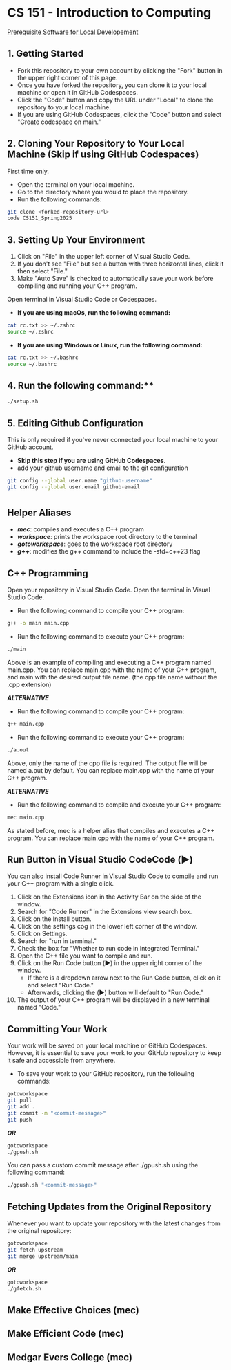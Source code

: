 # **CS 151 - Introduction to Computing**


[Prerequisite Software for Local Developement](setup.md)

## 1. Getting Started
- Fork this repository to your own account by clicking the "Fork" button in the upper right corner of this page.
- Once you have forked the repository, you can clone it to your local machine or open it in GitHub Codespaces.
- Click the "Code" button and copy the URL under "Local" to clone the repository to your local machine.
- If you are using GitHub Codespaces, click the "Code" button and select "Create codespace on main."

## 2. Cloning Your Repository to Your Local Machine (Skip if using GitHub Codespaces)
First time only.
- Open the terminal on your local machine.
- Go to the directory where you would to place the repository.
- Run the following commands:
```sh
git clone <forked-repository-url>
code CS151_Spring2025
```

## 3. Setting Up Your Environment
1. Click on "File" in the upper left corner of Visual Studio Code.
2. If you don't see "File" but see a button with three horizontal lines, click it then select "File."
3. Make "Auto Save" is checked to automatically save your work before compiling and running your C++ program.

Open terminal in Visual Studio Code or Codespaces.
- **If you are using macOs, run the following command:**
```sh
cat rc.txt >> ~/.zshrc
source ~/.zshrc
```
- **If you are using Windows or Linux, run the following command:**
```sh
cat rc.txt >> ~/.bashrc
source ~/.bashrc
```
## 4. Run the following command:**
```sh
./setup.sh
```

## 5. Editing Github Configuration
This is only required if you've never connected your local machine to your GitHub account.
- **Skip this step if you are using GitHub Codespaces.**
- add your github username and email to the git configuration
```sh
git config --global user.name "github-username"
git config --global user.email github-email
```
#
#

## Helper Aliases
- ***mec***: compiles and executes a C++ program
- ***workspace***: prints the workspace root directory to the terminal
- ***gotoworkspace***: goes to the workspace root directory
- ***g++***: modifies the g++ command to include the -std=c++23 flag

## C++ Programming
Open your repository in Visual Studio Code.
Open the terminal in Visual Studio Code.
- Run the following command to compile your C++ program:
```sh
g++ -o main main.cpp
```
- Run the following command to execute your C++ program:
```sh
./main
```
Above is an example of compiling and executing a C++ program named main.cpp. You can replace main.cpp with the name of your C++ program, and main with the desired output file name. (the cpp file name without the .cpp extension)

***ALTERNATIVE***

- Run the following command to compile your C++ program:
```sh
g++ main.cpp
```
- Run the following command to execute your C++ program:
```sh
./a.out
```
Above, only the name of the cpp file is required. The output file will be named a.out by default. You can replace main.cpp with the name of your C++ program.

***ALTERNATIVE***

- Run the following command to compile and execute your C++ program:
```sh
mec main.cpp
```
As stated before, mec is a helper alias that compiles and executes a C++ program. You can replace main.cpp with the name of your C++ program.

## Run Button in Visual Studio CodeCode (▶️)
You can also install Code Runner in Visual Studio Code to compile and run your C++ program with a single click.
1. Click on the Extensions icon in the Activity Bar on the side of the window.
2. Search for "Code Runner" in the Extensions view search box.
3. Click on the Install button.
4. Click on the settings cog in the lower left corner of the window.
5. Click on Settings.
6. Search for "run in terminal."
7. Check the box for "Whether to run code in Integrated Terminal."
8. Open the C++ file you want to compile and run.
9. Click on the Run Code button (▶️) in the upper right corner of the window.
    - If there is a dropdown arrow next to the Run Code button, click on it and select "Run Code."
    - Afterwards, clicking the (▶️) button will default to "Run Code."
10. The output of your C++ program will be displayed in a new terminal named "Code."

## Committing Your Work
Your work will be saved on your local machine or GitHub Codespaces. However, it is essential to save your work to your GitHub repository to keep it safe and accessible from anywhere.
- To save your work to your GitHub repository, run the following commands:
```sh
gotoworkspace
git pull
git add .
git commit -m "<commit-message>"
git push
```
***OR***
```sh
gotoworkspace
./gpush.sh
```
You can pass a custom commit message after ./gpush.sh using the following command:
```sh
./gpush.sh "<commit-message>"
```

## Fetching Updates from the Original Repository
Whenever you want to update your repository with the latest changes from the original repository:
```sh
gotoworkspace
git fetch upstream
git merge upstream/main
```
***OR***
```sh
gotoworkspace
./gfetch.sh
```





## Make Effective Choices (mec)
## Make Efficient Code (mec)
## Medgar Evers College (mec)




